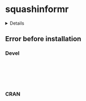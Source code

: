 # squashinformr

<details>

* Version: 
* GitHub: https://github.com/dmi3kno/polite
* Source code: NA
* Number of recursive dependencies: 0

</details>

## Error before installation

### Devel

```






```
### CRAN

```






```

